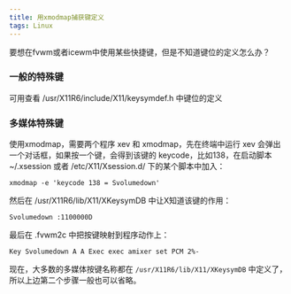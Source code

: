 ```yaml
---
title: 用xmodmap捕获键定义
tags: Linux
---
```


要想在fvwm或者icewm中使用某些快捷键，但是不知道键位的定义怎么办？

### 一般的特殊键
可用查看 /usr/X11R6/include/X11/keysymdef.h 中键位的定义

### 多媒体特殊键

使用xmodmap，需要两个程序 xev 和 xmodmap，先在终端中运行 xev 会弹出一个对话框，如果按一个键，会得到该键的 keycode，比如138，在启动脚本 ~/.xsession 或者 /etc/X11/Xsession.d/ 下的某个脚本中加入：

    xmodmap -e 'keycode 138 = Svolumedown'

然后在 /usr/X11R6/lib/X11/XKeysymDB 中让X知道该键的作用：

    Svolumedown :1100000D

最后在 .fvwm2c 中把按键映射到程序动作上：

    Key Svolumedown A A Exec exec amixer set PCM 2%-

现在，大多数的多媒体按键名称都在 `/usr/X11R6/lib/X11/XKeysymDB` 中定义了，所以上边第二个步骤一般也可以省略。
